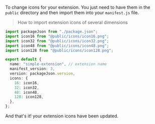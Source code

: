 To change icons for your extension. You just need to have them in the `public` directory and then import them into your `manifest.js` file.

> How to import extension icons of several dimensions

```ts title="manifest.js" linenums="1" hl_lines="2 3 4 5 11 12 13 14 15 16"
import packageJson from "./package.json";
import icon16 from "@public/icons/icon16.png";
import icon32 from "@public/icons/icon32.png";
import icon48 from "@public/icons/icon48.png";
import icon128 from "@public/icons/icon128.png";

export default {
  name: "simple-extension", // extension name
  manifest_version: 3,
  version: packageJson.version,
  icons: {
    16: icon16,
    32: icon32,
    48: icon48,
    128: icon128,
  },
};
```

And that's it! your extension icons have been updated.
